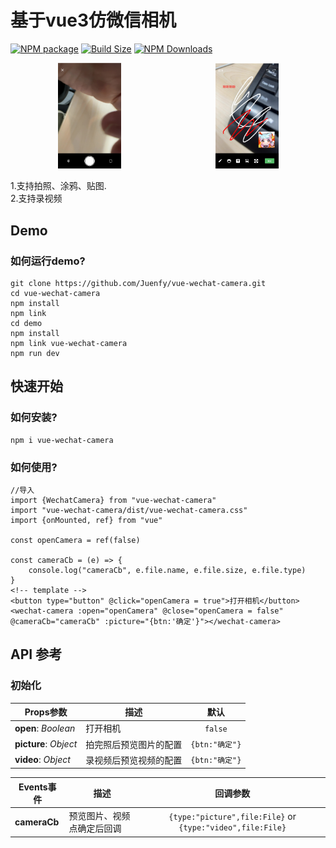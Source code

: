 基于vue3仿微信相机
=======================

[![NPM package][npm-img]][npm-url]
[![Build Size][build-size-img]][build-size-url]
[![NPM Downloads][npm-downloads-img]][npm-downloads-url]

<p align="center" style="display: flex">
    <a href="https://camera.juenfy.cn"><img width="40%" src="https://raw.githubusercontent.com/Juenfy/resources/refs/heads/master/camera/preview01.jpg"></a>
    <a href="https://camera.juenfy.cn"><img width="40%" src="https://raw.githubusercontent.com/Juenfy/resources/refs/heads/master/camera/preview02.jpg"></a>
</p>

1.支持拍照、涂鸦、贴图.<br/>
2.支持录视频

## Demo
### 如何运行demo?
```shell
git clone https://github.com/Juenfy/vue-wechat-camera.git
cd vue-wechat-camera
npm install
npm link
cd demo
npm install
npm link vue-wechat-camera
npm run dev
```

## 快速开始
### 如何安装?
```shell
npm i vue-wechat-camera
```

### 如何使用?

```vue
//导入
import {WechatCamera} from "vue-wechat-camera"
import "vue-wechat-camera/dist/vue-wechat-camera.css"
import {onMounted, ref} from "vue"

const openCamera = ref(false)

const cameraCb = (e) => {
    console.log("cameraCb", e.file.name, e.file.size, e.file.type)
}
<!-- template -->
<button type="button" @click="openCamera = true">打开相机</button>
<wechat-camera :open="openCamera" @close="openCamera = false" @cameraCb="cameraCb" :picture="{btn:'确定'}"></wechat-camera>
```

## API 参考

### 初始化

| Props参数                       | 描述            |                             默认                              |
|-------------------------------|---------------|:-----------------------------------------------------------:|
| <b>open</b>: <i>Boolean</i>   | 打开相机          |                           `false`                           |
| <b>picture</b>: <i>Object</i> | 拍完照后预览图片的配置   |                        `{btn:"确定"}`                         |
| <b>video</b>: <i>Object</i>   | 录视频后预览视频的配置   |                        `{btn:"确定"}`                         |

| Events事件            | 描述                 |                            回调参数                            |
|---------------------|--------------------|:----------------------------------------------------------:|
| <b>cameraCb</b>       | 预览图片、视频点确定后回调      | `{type:"picture",file:File}` or `{type:"video",file:File}` |

[npm-img]: https://img.shields.io/npm/v/vue-wechat-camera
[npm-url]: https://npmjs.org/package/vue-wechat-camera
[build-size-img]: https://img.shields.io/bundlephobia/minzip/vue-wechat-camera
[build-size-url]: https://bundlephobia.com/result?p=vue-wechat-camera
[npm-downloads-img]: https://img.shields.io/npm/dt/vue-wechat-camera
[npm-downloads-url]: https://www.npmtrends.com/vue-wechat-camera